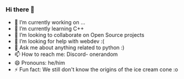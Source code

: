 ### Hi there 👋

<!--
**Anantu05/Anantu05** is a ✨ _special_ ✨ repository because its `README.md` (this file) appears on your GitHub profile.

Here are some ideas to get you started:
-->
- 🔭 I’m currently working on ...
- 🌱 I’m currently learning C++
- 👯 I’m looking to collaborate on Open Source projects
- 🤔 I’m looking for help with webdev :(
- 💬 Ask me about anything related to python :)
- 📫 How to reach me: Discord- onerandom
- 😄 Pronouns: he/him
- ⚡ Fun fact: We still don't know the origins of the ice cream cone :o
